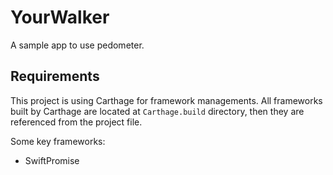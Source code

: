 # YourWalker
A sample app to use pedometer.

## Requirements
This project is using Carthage for framework managements. All frameworks built by Carthage are located at `Carthage.build` directory, then they are referenced from the project file.

Some key frameworks:

- SwiftPromise
